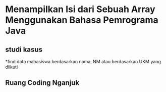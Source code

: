 # Menampilkan Isi dari Sebuah Array Menggunakan Bahasa Pemrograma Java

## studi kasus
*find data mahasiswa berdasarkan nama, NM atau berdasarkan UKM yang diikuti

## Ruang Coding Nganjuk
